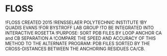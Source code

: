 # FLOSS
!FLOSS CREATED 2015
!RENSSELAER POLYTECHNIC INSTITUTE
!BY QUADIS EVANS
!FOR BYSTROFF LAB GROUP 
!TO BE INTEGRATED INTO INTERACTIVE ROSETTA
!PURPOSE: SORT PDB FILES BY LOOP ANCHOR CA and CB SEPARATION A
!COMPARE THE SPEED AND ACCURACY OF THIS METHOD TO THE ALTERNATE PROGRAM: PDB FILES SORTED BY THE CROSS-DISTANCES BETWEEN THE ANCHORING RESIDUES CA/CB. 
